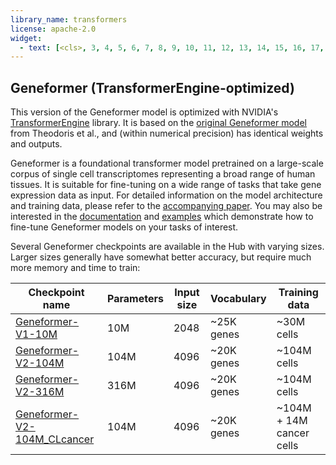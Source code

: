 ```yaml
---
library_name: transformers
license: apache-2.0
widget:
  - text: [<cls>, 3, 4, 5, 6, 7, 8, 9, 10, 11, 12, 13, 14, 15, 16, 17, 18, 19, 20, 21, <eos>]
---
```


## Geneformer (TransformerEngine-optimized)

This version of the Geneformer model is optimized with NVIDIA's
[TransformerEngine](https://github.com/NVIDIA/TransformerEngine) library. It is based on the
[original Geneformer model](https://huggingface.co/ctheodoris/Geneformer) from Theodoris et al.,
and (within numerical precision) has identical weights and outputs.

Geneformer is a foundational transformer model pretrained on a large-scale corpus of single cell transcriptomes
representing a broad range of human tissues. It is suitable for fine-tuning on a wide range of tasks that take
gene expression data as input. For detailed information on the model architecture and training data, please refer
to the [accompanying paper](https://rdcu.be/ddrx0). You may also be interested in the
[documentation](https://geneformer.readthedocs.io) and [examples](https://huggingface.co/ctheodoris/Geneformer/tree/main/examples)
which demonstrate how to fine-tune Geneformer models on your tasks of interest.

Several Geneformer checkpoints are available in the Hub with varying sizes. Larger sizes generally have
somewhat better accuracy, but require much more memory and time to train:

| Checkpoint name                                                                                                   | Parameters | Input size | Vocabulary | Training data            |
| ----------------------------------------------------------------------------------------------------------------- | ---------- | ---------- | ---------- | ------------------------ |
| [Geneformer-V1-10M](https://huggingface.co/ctheodoris/Geneformer/tree/main/Geneformer-V1-10M)                     | 10M        | 2048       | ~25K genes | ~30M cells               |
| [Geneformer-V2-104M](https://huggingface.co/ctheodoris/Geneformer/tree/main/Geneformer-V2-104M)                   | 104M       | 4096       | ~20K genes | ~104M cells              |
| [Geneformer-V2-316M](https://huggingface.co/ctheodoris/Geneformer)                                                | 316M       | 4096       | ~20K genes | ~104M cells              |
| [Geneformer-V2-104M_CLcancer](https://huggingface.co/ctheodoris/Geneformer/tree/main/Geneformer-V2-104M_CLcancer) | 104M       | 4096       | ~20K genes | ~104M + 14M cancer cells |
